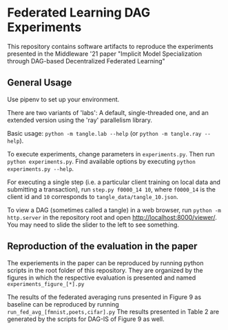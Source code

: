 # Federated Learning DAG Experiments

This repository contains software artifacts to reproduce the experiments presented in the Middleware '21 paper "Implicit Model Specialization through DAG-based Decentralized Federated Learning"

## General Usage

Use pipenv to set up your environment.

There are two variants of 'labs': A default, single-threaded one, and an extended version using the 'ray' parallelism library.

Basic usage: `python -m tangle.lab --help` (or `python -m tangle.ray --help`).

To execute experiments, change parameters in `experiments.py`. Then run `python experiments.py`.
Find available options by executing `python experiments.py --help`.

For executing a single step (i.e. a particular client training on local data and submitting a transaction), run `step.py f0000_14 10`, where `f0000_14` is the client id and `10` corresponds to `tangle_data/tangle_10.json`.

To view a DAG (sometimes called a tangle) in a web browser, run `python -m http.server` in the repository root and open [http://localhost:8000/viewer/](http://localhost:8000/viewer/). You may need to slide the slider to the left to see something.


## Reproduction of the evaluation in the paper

The experiements in the paper can be reproduced by running python scripts in the root folder of this repository. They are organized by the figures in which the respective evaluation is presented and named `experiments_figure_[*].py`

The results of the federated averaging runs presented in Figure 9 as baseline can be reproduced by running `run_fed_avg_[fmnist,poets,cifar].py` 
The results presented in Table 2 are generated by the scripts for DAG-IS of Figure 9 as well. 

